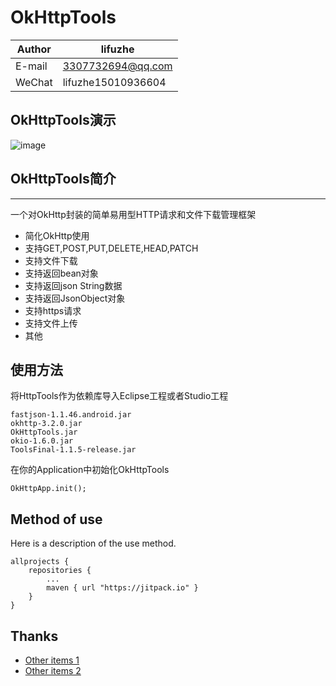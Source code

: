OkHttpTools
===========================

|Author|lifuzhe|
|---|---
|E-mail|3307732694@qq.com
|WeChat|lifuzhe15010936604




## OkHttpTools演示
![image](https://github.com/lifuzhe/OkHttpTools/blob/master/OkHttpTools_Demo/gif/demo.gif)


## OkHttpTools简介
----------
一个对OkHttp封装的简单易用型HTTP请求和文件下载管理框架
* 简化OkHttp使用
* 支持GET,POST,PUT,DELETE,HEAD,PATCH
* 支持文件下载
* 支持返回bean对象
* 支持返回json String数据
* 支持返回JsonObject对象
* 支持https请求
* 支持文件上传
* 其他

使用方法
----------
将HttpTools作为依赖库导入Eclipse工程或者Studio工程
```
fastjson-1.1.46.android.jar
okhttp-3.2.0.jar
OkHttpTools.jar
okio-1.6.0.jar
ToolsFinal-1.1.5-release.jar
```
在你的Application中初始化OkHttpTools
```
OkHttpApp.init();
```

Method of use
--------
Here is a description of the use method.
```
allprojects {
    repositories {
        ...
        maven { url "https://jitpack.io" }
    }
} 
```

Thanks
--------
* [Other items 1](http://www.baidu.com)
* [Other items 2](http://www.baidu.com)

